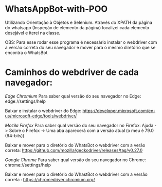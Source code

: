 # WhatsAppBot-with-POO

Utilizando Orientação à Objetos e Selenium. Através do XPATH da página do whatsapp (Inspeção de elemento da página) localizei cada elemento desejável e iterei na classe.



OBS:
Para esse rodar esse programa é necessário instalar o webdriver com a versão correta do seu navegador e mover para o mesmo diretório que se encontra o WhatsBot



# Caminhos do webdriver de cada navegador:

*Edge Chromium*
Para saber qual versão do seu navegador no Edge:  edge://settings/help


Baixar e instalar o webdriver do Edge: https://developer.microsoft.com/en-us/microsoft-edge/tools/webdriver/



*Mozila Firefox*
Para saber qual versão do seu navegador no Firefox: Ajuda -> Sobre o Firefox -> Uma aba aparecerá com a versão atual (o meu é 79.0 (64-bits))


Baixar e mover para o diretório do WhatsBot o webdriver com a verão correta: https://github.com/mozilla/geckodriver/releases/tag/v0.27.0



*Google Chrome*
Para saber qual versão do seu navegador no Chrome:  chrome://settings/help


Baixar e mover para o diretório do WhastBot o webdriver com a versão correta  : https://chromedriver.chromium.org/

